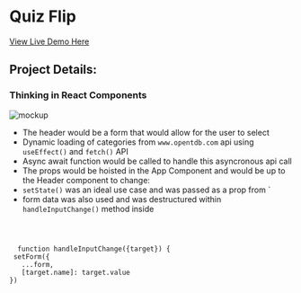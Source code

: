 # Quiz Flip
[View Live Demo Here](https://fathomless-island-31213.herokuapp.com/)

## Project Details: 

### Thinking in React Components
![mockup](.mockups/flashcard-mockup.png)
  * The header would be a form that would allow for the user to select
  * Dynamic loading of categories from `www.opentdb.com` api using `useEffect()` and `fetch()` API
  * Async await function would be called to handle this asyncronous api call
  * The props would be hoisted in the App Component and would be up to the Header component to change:
  * `setState()` was an ideal use case and was passed as a prop from `<App />
  * form data was also used and was destructured within `handleInputChange()` method inside <Header />
  ```
    function handleInputChange({target}) {
   setForm({
     ...form,
     [target.name]: target.value
  }) 
  ```
  